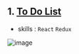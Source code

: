 ## 1. [To Do List](https://velopert.com/3480)
- skills : `React` `Redux`

![image](https://user-images.githubusercontent.com/58348662/143616801-3b447e01-6621-4234-8df5-303d0913a1ab.png)
